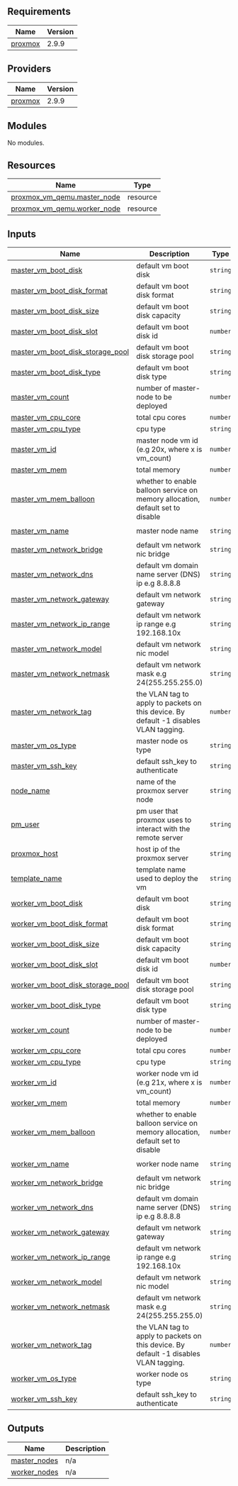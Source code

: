 ## Requirements

| Name | Version |
|------|---------|
| <a name="requirement_proxmox"></a> [proxmox](#requirement\_proxmox) | 2.9.9 |

## Providers

| Name | Version |
|------|---------|
| <a name="provider_proxmox"></a> [proxmox](#provider\_proxmox) | 2.9.9 |

## Modules

No modules.

## Resources

| Name | Type |
|------|------|
| [proxmox_vm_qemu.master_node](https://registry.terraform.io/providers/telmate/proxmox/2.9.9/docs/resources/vm_qemu) | resource |
| [proxmox_vm_qemu.worker_node](https://registry.terraform.io/providers/telmate/proxmox/2.9.9/docs/resources/vm_qemu) | resource |

## Inputs

| Name | Description | Type | Default | Required |
|------|-------------|------|---------|:--------:|
| <a name="input_master_vm_boot_disk"></a> [master\_vm\_boot\_disk](#input\_master\_vm\_boot\_disk) | default vm boot disk | `string` | `"scsi0"` | no |
| <a name="input_master_vm_boot_disk_format"></a> [master\_vm\_boot\_disk\_format](#input\_master\_vm\_boot\_disk\_format) | default vm boot disk format | `string` | `"raw"` | no |
| <a name="input_master_vm_boot_disk_size"></a> [master\_vm\_boot\_disk\_size](#input\_master\_vm\_boot\_disk\_size) | default vm boot disk capacity | `string` | `"10G"` | no |
| <a name="input_master_vm_boot_disk_slot"></a> [master\_vm\_boot\_disk\_slot](#input\_master\_vm\_boot\_disk\_slot) | default vm boot disk id | `number` | `0` | no |
| <a name="input_master_vm_boot_disk_storage_pool"></a> [master\_vm\_boot\_disk\_storage\_pool](#input\_master\_vm\_boot\_disk\_storage\_pool) | default vm boot disk storage pool | `string` | `"local-lvm"` | no |
| <a name="input_master_vm_boot_disk_type"></a> [master\_vm\_boot\_disk\_type](#input\_master\_vm\_boot\_disk\_type) | default vm boot disk type | `string` | `"scsi"` | no |
| <a name="input_master_vm_count"></a> [master\_vm\_count](#input\_master\_vm\_count) | number of master-node to be deployed | `number` | `1` | no |
| <a name="input_master_vm_cpu_core"></a> [master\_vm\_cpu\_core](#input\_master\_vm\_cpu\_core) | total cpu cores | `number` | `2` | no |
| <a name="input_master_vm_cpu_type"></a> [master\_vm\_cpu\_type](#input\_master\_vm\_cpu\_type) | cpu type | `string` | `"host"` | no |
| <a name="input_master_vm_id"></a> [master\_vm\_id](#input\_master\_vm\_id) | master node vm id (e.g 20x, where x is vm\_count) | `number` | `20` | no |
| <a name="input_master_vm_mem"></a> [master\_vm\_mem](#input\_master\_vm\_mem) | total memory | `number` | `2048` | no |
| <a name="input_master_vm_mem_balloon"></a> [master\_vm\_mem\_balloon](#input\_master\_vm\_mem\_balloon) | whether to enable balloon service on memory allocation, default set to disable | `number` | `0` | no |
| <a name="input_master_vm_name"></a> [master\_vm\_name](#input\_master\_vm\_name) | master node name | `string` | `"ubuntu-server"` | no |
| <a name="input_master_vm_network_bridge"></a> [master\_vm\_network\_bridge](#input\_master\_vm\_network\_bridge) | default vm network nic bridge | `string` | `"vmbr0"` | no |
| <a name="input_master_vm_network_dns"></a> [master\_vm\_network\_dns](#input\_master\_vm\_network\_dns) | default vm domain name server (DNS) ip e.g 8.8.8.8 | `string` | `"8.8.8.8"` | no |
| <a name="input_master_vm_network_gateway"></a> [master\_vm\_network\_gateway](#input\_master\_vm\_network\_gateway) | default vm network gateway | `string` | `"192.168.1.1"` | no |
| <a name="input_master_vm_network_ip_range"></a> [master\_vm\_network\_ip\_range](#input\_master\_vm\_network\_ip\_range) | default vm network ip range e.g 192.168.10x | `string` | `"192.168.10"` | no |
| <a name="input_master_vm_network_model"></a> [master\_vm\_network\_model](#input\_master\_vm\_network\_model) | default vm network nic model | `string` | `"virtio"` | no |
| <a name="input_master_vm_network_netmask"></a> [master\_vm\_network\_netmask](#input\_master\_vm\_network\_netmask) | default vm network mask e.g 24(255.255.255.0) | `string` | `24` | no |
| <a name="input_master_vm_network_tag"></a> [master\_vm\_network\_tag](#input\_master\_vm\_network\_tag) | the VLAN tag to apply to packets on this device. By default -1 disables VLAN tagging. | `number` | `-1` | no |
| <a name="input_master_vm_os_type"></a> [master\_vm\_os\_type](#input\_master\_vm\_os\_type) | master node os type | `string` | `"cloud-init"` | no |
| <a name="input_master_vm_ssh_key"></a> [master\_vm\_ssh\_key](#input\_master\_vm\_ssh\_key) | default ssh\_key to authenticate | `string` | `""` | no |
| <a name="input_node_name"></a> [node\_name](#input\_node\_name) | name of the proxmox server node | `string` | `"pve"` | no |
| <a name="input_pm_user"></a> [pm\_user](#input\_pm\_user) | pm user that proxmox uses to interact with the remote server | `string` | `"terraform-prov"` | no |
| <a name="input_proxmox_host"></a> [proxmox\_host](#input\_proxmox\_host) | host ip of the proxmox server | `string` | `"10.10.10.10"` | no |
| <a name="input_template_name"></a> [template\_name](#input\_template\_name) | template name used to deploy the vm | `string` | `"ubuntu-2204-cloudinit-template"` | no |
| <a name="input_worker_vm_boot_disk"></a> [worker\_vm\_boot\_disk](#input\_worker\_vm\_boot\_disk) | default vm boot disk | `string` | `"scsi0"` | no |
| <a name="input_worker_vm_boot_disk_format"></a> [worker\_vm\_boot\_disk\_format](#input\_worker\_vm\_boot\_disk\_format) | default vm boot disk format | `string` | `"raw"` | no |
| <a name="input_worker_vm_boot_disk_size"></a> [worker\_vm\_boot\_disk\_size](#input\_worker\_vm\_boot\_disk\_size) | default vm boot disk capacity | `string` | `"10G"` | no |
| <a name="input_worker_vm_boot_disk_slot"></a> [worker\_vm\_boot\_disk\_slot](#input\_worker\_vm\_boot\_disk\_slot) | default vm boot disk id | `number` | `0` | no |
| <a name="input_worker_vm_boot_disk_storage_pool"></a> [worker\_vm\_boot\_disk\_storage\_pool](#input\_worker\_vm\_boot\_disk\_storage\_pool) | default vm boot disk storage pool | `string` | `"local-lvm"` | no |
| <a name="input_worker_vm_boot_disk_type"></a> [worker\_vm\_boot\_disk\_type](#input\_worker\_vm\_boot\_disk\_type) | default vm boot disk type | `string` | `"scsi"` | no |
| <a name="input_worker_vm_count"></a> [worker\_vm\_count](#input\_worker\_vm\_count) | number of master-node to be deployed | `number` | `1` | no |
| <a name="input_worker_vm_cpu_core"></a> [worker\_vm\_cpu\_core](#input\_worker\_vm\_cpu\_core) | total cpu cores | `number` | `2` | no |
| <a name="input_worker_vm_cpu_type"></a> [worker\_vm\_cpu\_type](#input\_worker\_vm\_cpu\_type) | cpu type | `string` | `"host"` | no |
| <a name="input_worker_vm_id"></a> [worker\_vm\_id](#input\_worker\_vm\_id) | worker node vm id (e.g 21x, where x is vm\_count) | `number` | `21` | no |
| <a name="input_worker_vm_mem"></a> [worker\_vm\_mem](#input\_worker\_vm\_mem) | total memory | `number` | `2048` | no |
| <a name="input_worker_vm_mem_balloon"></a> [worker\_vm\_mem\_balloon](#input\_worker\_vm\_mem\_balloon) | whether to enable balloon service on memory allocation, default set to disable | `number` | `0` | no |
| <a name="input_worker_vm_name"></a> [worker\_vm\_name](#input\_worker\_vm\_name) | worker node name | `string` | `"ubuntu-server"` | no |
| <a name="input_worker_vm_network_bridge"></a> [worker\_vm\_network\_bridge](#input\_worker\_vm\_network\_bridge) | default vm network nic bridge | `string` | `"vmbr0"` | no |
| <a name="input_worker_vm_network_dns"></a> [worker\_vm\_network\_dns](#input\_worker\_vm\_network\_dns) | default vm domain name server (DNS) ip e.g 8.8.8.8 | `string` | `"8.8.8.8"` | no |
| <a name="input_worker_vm_network_gateway"></a> [worker\_vm\_network\_gateway](#input\_worker\_vm\_network\_gateway) | default vm network gateway | `string` | `"192.168.1.1"` | no |
| <a name="input_worker_vm_network_ip_range"></a> [worker\_vm\_network\_ip\_range](#input\_worker\_vm\_network\_ip\_range) | default vm network ip range e.g 192.168.10x | `string` | `"192.168.10"` | no |
| <a name="input_worker_vm_network_model"></a> [worker\_vm\_network\_model](#input\_worker\_vm\_network\_model) | default vm network nic model | `string` | `"virtio"` | no |
| <a name="input_worker_vm_network_netmask"></a> [worker\_vm\_network\_netmask](#input\_worker\_vm\_network\_netmask) | default vm network mask e.g 24(255.255.255.0) | `string` | `24` | no |
| <a name="input_worker_vm_network_tag"></a> [worker\_vm\_network\_tag](#input\_worker\_vm\_network\_tag) | the VLAN tag to apply to packets on this device. By default -1 disables VLAN tagging. | `number` | `-1` | no |
| <a name="input_worker_vm_os_type"></a> [worker\_vm\_os\_type](#input\_worker\_vm\_os\_type) | worker node os type | `string` | `"cloud-init"` | no |
| <a name="input_worker_vm_ssh_key"></a> [worker\_vm\_ssh\_key](#input\_worker\_vm\_ssh\_key) | default ssh\_key to authenticate | `string` | `""` | no |

## Outputs

| Name | Description |
|------|-------------|
| <a name="output_master_nodes"></a> [master\_nodes](#output\_master\_nodes) | n/a |
| <a name="output_worker_nodes"></a> [worker\_nodes](#output\_worker\_nodes) | n/a |
